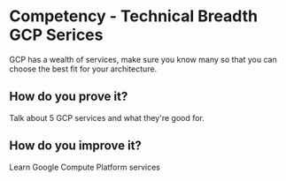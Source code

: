 # Competency - Technical Breadth GCP Serices

GCP has a wealth of services, make sure you know many so that you can choose the best fit for your architecture.

## How do you prove it?

Talk about 5 GCP services and what they're good for.

## How do you improve it?
Learn Google Compute Platform services


